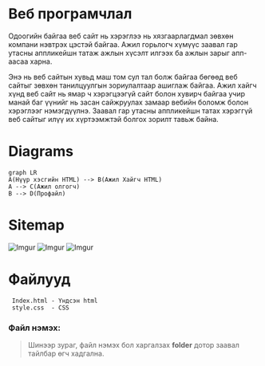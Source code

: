 # Веб програмчлал
Одоогийн байгаа веб сайт нь хэрэглээ нь хязгаарлагдмал зөвхөн компани нэвтрэх цэстэй байгаа. Ажил горьлогч хүмүүс заавал гар утасны аппликейшн татаж ажлын хүсэлт илгээх ба ажлын зарыг апп-аасаа харна. 

Энэ нь веб сайтын хувьд маш том сул тал болж байгаа бөгөөд веб сайтыг зөвхөн танилцуулгын зориулалтаар ашиглаж байгаа. Ажил хайгч хүнд веб сайт нь ямар ч хэрэгцээгүй сайт болон хувирч байгаа учир манай баг үүнийг нь засан сайжруулах замаар вебийн  боломж болон хэрэглээг нэмэгдүүлнэ. Заавал гар утасны аппликейшн татах хэрэггүй веб сайтыг илүү их хүртээмжтэй болгох зорилт тавьж байна.
# Diagrams
```mermaid
graph LR
A(Нүүр хэсгийн HTML) --> B(Ажил Хайгч HTML)
A --> C(Ажил олгогч)
B --> D(Профайл)
```
# Sitemap
  ![Imgur](https://i.imgur.com/2TpIhBE.png)
  ![Imgur](https://i.imgur.com/fzeqbcd.png)
  ![Imgur](https://i.imgur.com/PqDZYKy.png)

# Файлууд
```
 Index.html - Үндсэн html
 style.css 	- CSS
 ```

### Файл нэмэх:
>Шинээр зураг, файл нэмэх бол харгалзах **folder** дотор заавал тайлбар өгч хадгална.

